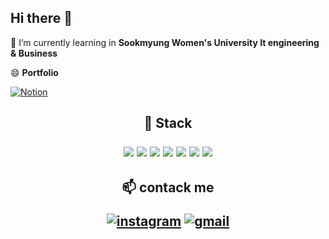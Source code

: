 ## Hi there 👋
🌱 I’m currently learning in **Sookmyung Women's University It engineering & Business**

😄 **Portfolio**

[![Notion](https://img.shields.io/badge/notion-000000?style=plastic&logo=Notion&logoColor=white)](https://stern015.notion.site/edc9a6c515764ea3958e0c45f6e57bf5?pvs=4)

<h2 align="center"> 🎨 Stack <br> </p>
 
  <img src="https://img.shields.io/badge/Java-007396?style=round-square&logo=java&logoColor=white"/> 
  <img src="https://img.shields.io/badge/Spring Boot-6DB33F?style=round-square&logo=Spring Boot&logoColor=white"/> 
  <img src="https://img.shields.io/badge/MySQL-4479A1?style=round-square&logo=MySQL&logoColor=white"/> 
  <img src="https://img.shields.io/badge/React-61DAFB?style=round-square&logo=React&logoColor=white"/> 
  <img src = "https://img.shields.io/badge/Figma-F24E1E?style=round-square&logo=Figma&logoColor=white"/> 
  <img src = "https://img.shields.io/badge/typescript-3178C6?style=round-square&logo=typescript&logoColor=white"/> 
  <img src="https://img.shields.io/badge/Python-3776AB?style=round-square&logo=Python&logoColor=white"/>
  

<h2 align="center"> 📫 contack me <br></p>


[![instagram](https://img.shields.io/badge/Instagram-E4405F?style=for-the-badge&logo=Instagram&logoColor=white)](https://www.instagram.com/stern_015)
[![gmail](https://img.shields.io/badge/Gmail-EA4335?style=for-the-badge&logo=Gmail&logoColor=white)](psm1st@sookmyung.ac.kr)

 
<!--
**psm1st/psm1st** is a ✨ _special_ ✨ repository because its `README.md` (this file) appears on your GitHub profile.

Here are some ideas to get you started:

- 🔭 I’m currently working on ...
- 🌱 I’m currently learning ...
- 👯 I’m looking to collaborate on ...
- 🤔 I’m looking for help with ...
- 💬 Ask me about ...
- 📫 How to reach me: ...
- 😄 Pronouns: ...
- ⚡ Fun fact: ...
-->
